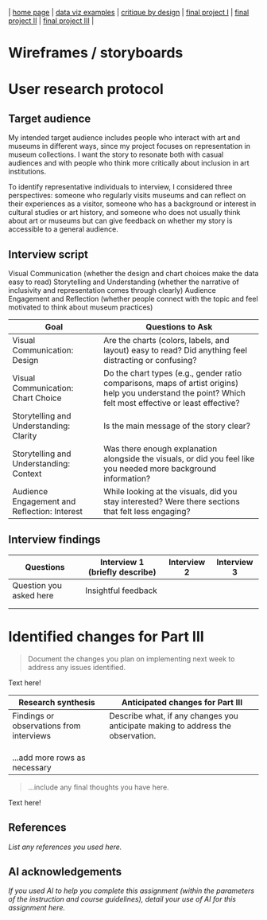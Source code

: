 | [home page](https://yiweiwang89.github.io/YiweiWang_dataviz_portfolio/) | [data viz examples](dataviz-examples) | [critique by design](critique-by-design) | [final project I](final-project-part-one) | [final project II](final-project-part-two) | [final project III](final-project-part-three) |

# Wireframes / storyboards

# User research protocol
## Target audience 
My intended target audience includes people who interact with art and museums in different ways, since my project focuses on representation in museum collections. I want the story to resonate both with casual audiences and with people who think more critically about inclusion in art institutions.

To identify representative individuals to interview, I considered three perspectives: someone who regularly visits museums and can reflect on their experiences as a visitor, someone who has a background or interest in cultural studies or art history, and someone who does not usually think about art or museums but can give feedback on whether my story is accessible to a general audience.  

## Interview script
Visual Communication (whether the design and chart choices make the data easy to read)
Storytelling and Understanding (whether the narrative of inclusivity and representation comes through clearly)
Audience Engagement and Reflection (whether people connect with the topic and feel motivated to think about museum practices)

| Goal | Questions to Ask |
|------|------------------|
| Visual Communication: Design | Are the charts (colors, labels, and layout) easy to read? Did anything feel distracting or confusing? |
| Visual Communication: Chart Choice | Do the chart types (e.g., gender ratio comparisons, maps of artist origins) help you understand the point? Which felt most effective or least effective? |
| Storytelling and Understanding: Clarity | Is the main message of the story clear? |
| Storytelling and Understanding: Context | Was there enough explanation alongside the visuals, or did you feel like you needed more background information? |
| Audience Engagement and Reflection: Interest | While looking at the visuals, did you stay interested? Were there sections that felt less engaging? |

## Interview findings
| Questions               | Interview 1 (briefly describe) | Interview 2 | Interview 3 |
|-------------------------|--------------------------------|-------------|-------------|
| Question you asked here | Insightful feedback            |             |             |
|                         |                                |             |             |
|                         |                                |             |             |

# Identified changes for Part III
> Document the changes you plan on implementing next week to address any issues identified.  

Text here!

| Research synthesis                       | Anticipated changes for Part III                                                |
|------------------------------------------|---------------------------------------------------------------------------------|
| Findings or observations from interviews | Describe what, if any changes you anticipate making to address the observation. |
|                                          |                                                                                 |
|                                          |                                                                                 |
|                                          |                                                                                 |
| ...add more rows as necessary            |                                                                                 |

> ...include any final thoughts you have here. 

Text here!

## References
_List any references you used here._

## AI acknowledgements
_If you used AI to help you complete this assignment (within the parameters of the instruction and course guidelines), detail your use of AI for this assignment here._

